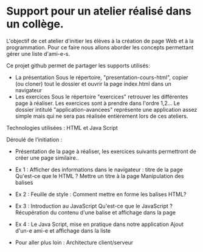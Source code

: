 # Support pour un atelier réalisé dans un collège.

L'objectif de cet atelier d'initier les élèves à la création de page Web et à la programmation. Pour ce faire nous allons aborder les concepts permettant gérer une liste d'ami-e-s.

Ce projet github permet de partager les supports utilisés:
* La présentation
  Sous le répertoire, "presentation-cours-html", copier (ou cloner) tout le dossier et ouvrir la page index.html dans un navigateur
* Les exercices
  Sous le répertoire  "exercices" retrouver les différentes page à réaliser. Les exercices sont à prendre dans l'ordre 1,2...
  Le dossier intitulé "application-avancees" représente une application assez simple mais qui ne sera pas réalisée entièrement lors de ces ateliers. 

Technologies utilisées : HTML et Java Script

Déroulé de l’initiation :
* Présentation de la page à réaliser, les exercices suivants permettront de créer une page similaire..
* Ex 1 : Afficher des informations dans le navigateur : titre de la page
  Qu'est-ce que le HTML ?
  Mettre un titre à la page
  Manipulation des balises
		  
* Ex 2 : Feuille de style : 
  Comment mettre en forme les balises HTML?
  
        
* Ex 3 : Introduction au JavaScript
     Qu'est-ce que le JavaScript ?
     Récupération du contenu d'une balise et affichage dans la page

* Ex 4 : Le Java Script, mise en pratique dans notre application
     Ajout d'un-e ami-e et affichage dans la liste    

* Pour aller plus loin : Architecture client/serveur
